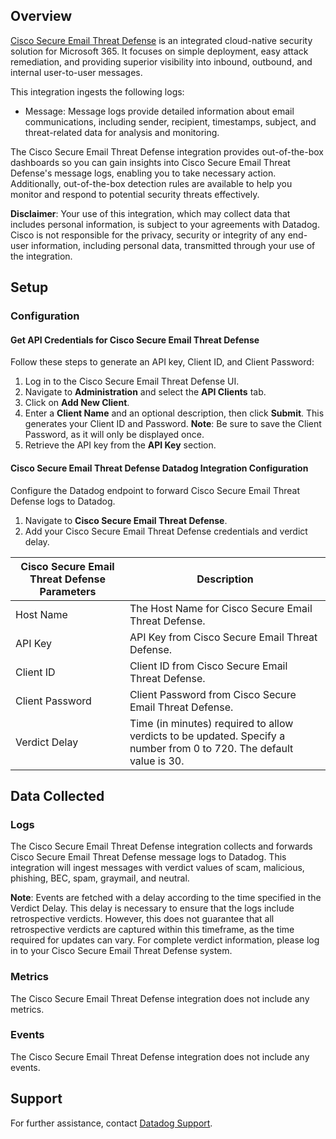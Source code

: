 ## Overview

[Cisco Secure Email Threat Defense][1] is an integrated cloud-native security solution for Microsoft 365. It focuses on simple deployment, easy attack remediation, and providing superior visibility into inbound, outbound, and internal user-to-user messages.

This integration ingests the following logs:
- Message: Message logs provide detailed information about email communications, including sender, recipient, timestamps, subject, and threat-related data for analysis and monitoring.

The Cisco Secure Email Threat Defense integration provides out-of-the-box dashboards so you can gain insights into Cisco Secure Email Threat Defense's message logs, enabling you to take necessary action. Additionally, out-of-the-box detection rules are available to help you monitor and respond to potential security threats effectively.

**Disclaimer**: Your use of this integration, which may collect data that includes personal information, is subject to your agreements with Datadog. Cisco is not responsible for the privacy, security or integrity of any end-user information, including personal data, transmitted through your use of the integration.

## Setup

### Configuration

#### Get API Credentials for Cisco Secure Email Threat Defense 

Follow these steps to generate an API key, Client ID, and Client Password:

1. Log in to the Cisco Secure Email Threat Defense UI.
2. Navigate to **Administration** and select the **API Clients** tab.
3. Click on **Add New Client**.
4. Enter a **Client Name** and an optional description, then click **Submit**. This generates your Client ID and Password.
    **Note**: Be sure to save the Client Password, as it will only be displayed once.
5. Retrieve the API key from the **API Key** section.

#### Cisco Secure Email Threat Defense Datadog Integration Configuration

Configure the Datadog endpoint to forward Cisco Secure Email Threat Defense logs to Datadog.

1. Navigate to **Cisco Secure Email Threat Defense**.
2. Add your Cisco Secure Email Threat Defense credentials and verdict delay.

| Cisco Secure Email Threat Defense Parameters | Description  |
| -------------------- | ------------ |
| Host Name               | The Host Name for Cisco Secure Email Threat Defense.|
| API Key           | API Key from Cisco Secure Email Threat Defense.         |
| Client ID      | Client ID from Cisco Secure Email Threat Defense.    |
| Client Password      | Client Password from Cisco Secure Email Threat Defense.    |
| Verdict Delay      | Time (in minutes) required to allow verdicts to be updated. Specify a number from 0 to 720. The default value is 30.    |

## Data Collected

### Logs

The Cisco Secure Email Threat Defense integration collects and forwards Cisco Secure Email Threat Defense message logs to Datadog. This integration will ingest messages with verdict values of scam, malicious, phishing, BEC, spam, graymail, and neutral.

**Note**: Events are fetched with a delay according to the time specified in the Verdict Delay. This delay is necessary to ensure that the logs include retrospective verdicts. However, this does not guarantee that all retrospective verdicts are captured within this timeframe, as the time required for updates can vary. For complete verdict information, please log in to your Cisco Secure Email Threat Defense system.

### Metrics

The Cisco Secure Email Threat Defense integration does not include any metrics.

### Events

The Cisco Secure Email Threat Defense integration does not include any events.

## Support

For further assistance, contact [Datadog Support][2].

[1]: https://www.cisco.com/site/us/en/products/security/secure-email/index.html?dtid=osscdc000283
[2]: https://docs.datadoghq.com/help/